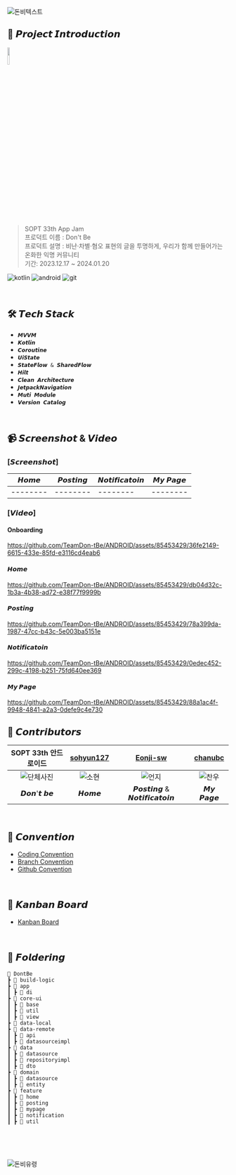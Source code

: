 ![돈비텍스트](https://github.com/Team-Motivoo/Motivoo-Android/assets/106955456/e37cb3f6-06a0-47cd-9df9-3a068be04a3b)

## 📌 𝙋𝙧𝙤𝙟𝙚𝙘𝙩 𝙄𝙣𝙩𝙧𝙤𝙙𝙪𝙘𝙩𝙞𝙤𝙣
<img src="https://github.com/TeamDon-tBe/ANDROID/assets/106955456/47a4305a-8994-46e0-a14f-6ef647a716d4" width =10% ><br>
> SOPT 33th App Jam  
프로덕트 이름 : Don't Be
<br> 프로덕트 설명 : 비난·차별·혐오 표현의 글을 투명하게, 우리가 함께 만들어가는 온화한 익명 커뮤니티
<br> 기간: 2023.12.17 ~ 2024.01.20



![kotlin](https://img.shields.io/badge/Kotlin-0095D5?&style=for-the-badge&logo=kotlin&logoColor=white) ![android](https://img.shields.io/badge/Android-3DDC84?style=for-the-badge&logo=android&logoColor=white) ![git](https://img.shields.io/badge/GitHub-100000?style=for-the-badge&logo=github&logoColor=white)

<br>

## 🛠 𝙏𝙚𝙘𝙝 𝙎𝙩𝙖𝙘𝙠
+ `𝙈𝙑𝙑𝙈`
+ `𝙆𝙤𝙩𝙡𝙞𝙣`
+ `𝘾𝙤𝙧𝙤𝙪𝙩𝙞𝙣𝙚`
+ `𝙐𝙞𝙎𝙩𝙖𝙩𝙚`
+ `𝙎𝙩𝙖𝙩𝙚𝙁𝙡𝙤𝙬 & 𝙎𝙝𝙖𝙧𝙚𝙙𝙁𝙡𝙤𝙬`
+ `𝙃𝙞𝙡𝙩`
+ `𝘾𝙡𝙚𝙖𝙣 𝘼𝙧𝙘𝙝𝙞𝙩𝙚𝙘𝙩𝙪𝙧𝙚`
+ `𝙅𝙚𝙩𝙥𝙖𝙘𝙠𝙉𝙖𝙫𝙞𝙜𝙖𝙩𝙞𝙤𝙣`
+ `𝙈𝙪𝙩𝙞 𝙈𝙤𝙙𝙪𝙡𝙚`
+ `𝙑𝙚𝙧𝙨𝙞𝙤𝙣 𝘾𝙖𝙩𝙖𝙡𝙤𝙜`

<br>

## 📹 𝙎𝙘𝙧𝙚𝙚𝙣𝙨𝙝𝙤𝙩 & 𝙑𝙞𝙙𝙚𝙤

### [𝙎𝙘𝙧𝙚𝙚𝙣𝙨𝙝𝙤𝙩]

| 𝙃𝙤𝙢𝙚 | 𝙋𝙤𝙨𝙩𝙞𝙣𝙜 | 𝙉𝙤𝙩𝙞𝙛𝙞𝙘𝙖𝙩𝙤𝙞𝙣 |  𝙈𝙮 𝙋𝙖𝙜𝙚 |
|--------|--------|--------|--------|
|--------|--------|--------|--------| 

### [𝙑𝙞𝙙𝙚𝙤]
#### Onboarding
https://github.com/TeamDon-tBe/ANDROID/assets/85453429/36fe2149-6615-433e-85fd-e3116cd4eab6

#### 𝙃𝙤𝙢𝙚
https://github.com/TeamDon-tBe/ANDROID/assets/85453429/db04d32c-1b3a-4b38-ad72-e38f77f9999b

#### 𝙋𝙤𝙨𝙩𝙞𝙣𝙜
https://github.com/TeamDon-tBe/ANDROID/assets/85453429/78a399da-1987-47cc-b43c-5e003ba5151e

#### 𝙉𝙤𝙩𝙞𝙛𝙞𝙘𝙖𝙩𝙤𝙞𝙣
https://github.com/TeamDon-tBe/ANDROID/assets/85453429/0edec452-299c-4198-b251-75fd640ee369

#### 𝙈𝙮 𝙋𝙖𝙜𝙚
https://github.com/TeamDon-tBe/ANDROID/assets/85453429/88a1ac4f-9948-4841-a2a3-0defe9c4e730


## 💚 𝘾𝙤𝙣𝙩𝙧𝙞𝙗𝙪𝙩𝙤𝙧𝙨

| SOPT 33th 안드로이드 | [sohyun127](https://github.com/sohyun127)  | [Eonji-sw](https://github.com/Eonji-sw) | [chanubc](https://github.com/chanubc) |
|:------------------------------------:|:------------------------------------:|:-------------------------:|:------------------------------:|
| ![단체사진](https://github.com/TeamDon-tBe/ANDROID/assets/98076050/4ff61b00-cdd0-4cd3-af0f-7a10666a7f51)| ![소현](https://github.com/TeamDon-tBe/ANDROID/assets/98076050/42121327-8aa8-4558-8f68-f628169f287c)| ![언지](https://github.com/TeamDon-tBe/ANDROID/assets/98076050/3ce8813a-7d27-4112-9e84-db787c47d7f9) | ![찬우](https://github.com/TeamDon-tBe/ANDROID/assets/98076050/6f49ac48-41e5-49d8-936f-3d46a0518e41)
| 𝘿𝙤𝙣'𝙩 𝙗𝙚 |     𝙃𝙤𝙢𝙚       |         𝙋𝙤𝙨𝙩𝙞𝙣𝙜 & 𝙉𝙤𝙩𝙞𝙛𝙞𝙘𝙖𝙩𝙤𝙞𝙣       |       𝙈𝙮 𝙋𝙖𝙜𝙚      |

<br>

## 💟 𝘾𝙤𝙣𝙫𝙚𝙣𝙩𝙞𝙤𝙣
+ [Coding Convention](https://joyous-ghost-8c7.notion.site/c6bf463531e54e138c3a60c97f4ba21c?v=a0eccb6fe6e743a1aa7107761540aba5&pvs=4)
+ [Branch Convention](https://joyous-ghost-8c7.notion.site/Branch-Convention-793193a4b8af4d9cadcea2f058604f45?pvs=4)
+ [Github Convention](https://joyous-ghost-8c7.notion.site/Github-Convention-29f2cd6cc90a4eb19f09c730c7268638?pvs=4)


<br>

## 💟 𝙆𝙖𝙣𝙗𝙖𝙣 𝘽𝙤𝙖𝙧𝙙
+ [Kanban Board](https://github.com/orgs/TeamDon-tBe/projects/1)

<br>

## 📁 𝙁𝙤𝙡𝙙𝙚𝙧𝙞𝙣𝙜
```
📂 DontBe
┣ 📂 build-logic
┣ 📂 app
┃ ┣ 📂 di
┣ 📂 core-ui
┃ ┣ 📂 base
┃ ┣ 📂 util
┃ ┣ 📂 view
┣ 📂 data-local
┣ 📂 data-remote
┃ ┣ 📂 api
┃ ┣ 📂 datasourceimpl
┣ 📂 data
┃ ┣ 📂 datasource
┃ ┣ 📂 repositoryimpl
┃ ┣ 📂 dto
┣ 📂 domain
┃ ┣ 📂 datasource
┃ ┣ 📂 entity
┣ 📂 feature
┃ ┣ 📂 home
┃ ┣ 📂 posting
┃ ┣ 📂 mypage
┃ ┣ 📂 notification
┃ ┣ 📂 util
```
<br>
<br>
<br>

![돈비유령](https://github.com/TeamDon-tBe/ANDROID/assets/106955456/2bf203c5-632f-4971-a0bc-e0c691a5b922)
<br>
